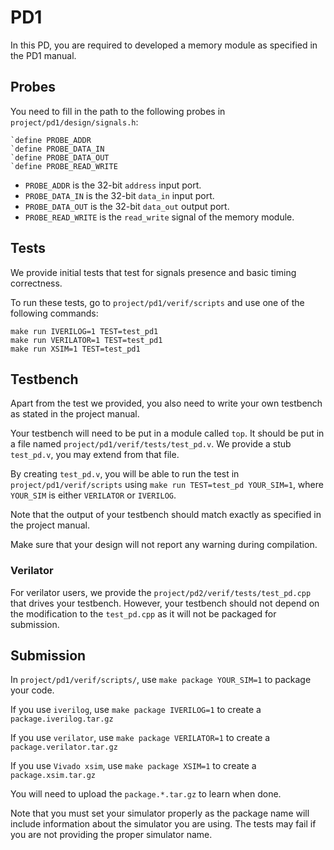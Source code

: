# PD1

In this PD, you are required to developed a memory module as specified in the PD1 manual.

## Probes

You need to fill in the path to the following probes in `project/pd1/design/signals.h`:

```
`define PROBE_ADDR       
`define PROBE_DATA_IN    
`define PROBE_DATA_OUT   
`define PROBE_READ_WRITE 
```

- `PROBE_ADDR` is the 32-bit `address` input port.
- `PROBE_DATA_IN` is the 32-bit `data_in` input port.
- `PROBE_DATA_OUT` is the 32-bit `data_out` output port.
- `PROBE_READ_WRITE` is the `read_write` signal of the memory module.


## Tests

We provide initial tests that test for signals presence and basic timing correctness.

To run these tests, go to `project/pd1/verif/scripts` and use one of the following commands:

```
make run IVERILOG=1 TEST=test_pd1
make run VERILATOR=1 TEST=test_pd1
make run XSIM=1 TEST=test_pd1
```

## Testbench

Apart from the test we provided, you also need to write your own testbench as stated in the project manual.

Your testbench will need to be put in a module called `top`.
It should be put in a file named `project/pd1/verif/tests/test_pd.v`.
We provide a stub `test_pd.v`, you may extend from that file.

By creating `test_pd.v`, you will be able to run the test in `project/pd1/verif/scripts` using `make run TEST=test_pd YOUR_SIM=1`, where `YOUR_SIM` is either `VERILATOR` or `IVERILOG`.

Note that the output of your testbench should match exactly as specified in the project manual.

Make sure that your design will not report any warning during compilation.

### Verilator

For verilator users, we provide the `project/pd2/verif/tests/test_pd.cpp` that drives your testbench. 
However, your testbench should not depend on the modification to the `test_pd.cpp` as it will not be packaged for submission.

## Submission

In `project/pd1/verif/scripts/`, use `make package YOUR_SIM=1` to package your code.

If you use `iverilog`, use `make package IVERILOG=1` to create a `package.iverilog.tar.gz`

If you use `verilator`, use `make package VERILATOR=1` to create a `package.verilator.tar.gz`

If you use `Vivado xsim`, use `make package XSIM=1` to create a `package.xsim.tar.gz`

You will need to upload the `package.*.tar.gz` to learn when done.

Note that you must set your simulator properly as the package name will include
information about the simulator you are using.
The tests may fail if you are not providing the proper simulator name.

